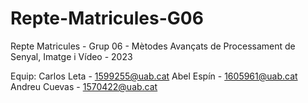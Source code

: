 # Repte-Matricules-G06
Repte Matricules - Grup 06 - Mètodes Avançats de Processament de Senyal, Imatge i Vídeo - 2023

Equip:
Carlos Leta - 1599255@uab.cat
Abel Espín - 1605961@uab.cat
Andreu Cuevas - 1570422@uab.cat

